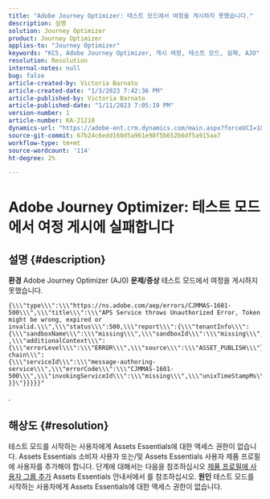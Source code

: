 ```yaml
---
title: "Adobe Journey Optimizer: 테스트 모드에서 여정을 게시하지 못했습니다."
description: 설명
solution: Journey Optimizer
product: Journey Optimizer
applies-to: "Journey Optimizer"
keywords: "KCS, Adobe Journey Optimizer, 게시 여정, 테스트 모드, 실패, AJO"
resolution: Resolution
internal-notes: null
bug: false
article-created-by: Victoria Barnato
article-created-date: "1/3/2023 7:42:36 PM"
article-published-by: Victoria Barnato
article-published-date: "1/11/2023 7:05:19 PM"
version-number: 1
article-number: KA-21210
dynamics-url: "https://adobe-ent.crm.dynamics.com/main.aspx?forceUCI=1&pagetype=entityrecord&etn=knowledgearticle&id=491721c0-9e8b-ed11-81ad-6045bd0067ea"
source-git-commit: 67b24c6edd160d5a961e98f5b652b6df5a915aa7
workflow-type: tm+mt
source-wordcount: '114'
ht-degree: 2%

---
```


# Adobe Journey Optimizer: 테스트 모드에서 여정 게시에 실패합니다

## 설명 {#description}

<b>환경</b>
Adobe Journey Optimizer (AJ0)
<b>문제/증상</b>
테스트 모드에서 여정을 게시하지 못했습니다.


```
{\\\"type\\\":\\\"https://ns.adobe.com/aep/errors/CJMMAS-1601-500\\\",\\\"title\\\":\\\"APS Service throws Unauthorized Error, Token might be wrong, expired or invalid.\\\",\\\"status\\\":500,\\\"report\\\":{\\\"tenantInfo\\\":
{\\\"sandboxName\\\":\\\"missing\\\",\\\"sandboxId\\\":\\\"missing\\\",\\\"imsOrgId\\\":\\\"missing\\\"}
,\\\"additionalContext\\\":{\\\"errorLevel\\\":\\\"ERROR\\\",\\\"source\\\":\\\"ASSET_PUBLISH\\\"}},\\\"error-chain\\\":
{\\\"serviceId\\\":\\\"message-authoring-service\\\",\\\"errorCode\\\":\\\"CJMMAS-1601-500\\\",\\\"invokingServiceId\\\":\\\"missing\\\",\\\"unixTimeStampMs\\\":REDACTED}
}}\"}}}}}"
```

.

## 해상도 {#resolution}


테스트 모드를 시작하는 사용자에게 Assets Essentials에 대한 액세스 권한이 없습니다. Assets Essentials 소비자 사용자 또는/및 Assets Essentials 사용자 제품 프로필에 사용자를 추가해야 합니다. 단계에 대해서는 다음을 참조하십시오 [제품 프로필에 사용자 그룹 추가](https://experienceleague.adobe.com/docs/experience-manager-assets-essentials/help/get-started-admins/deploy-administer.html#add-users-to-product-profiles) Assets Essentials 안내서에서 를 참조하십시오.
<b>원인</b>
테스트 모드를 시작하는 사용자에게 Assets Essentials에 대한 액세스 권한이 없습니다.
